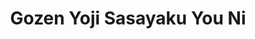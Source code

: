 --- 
title: "Gozen Yoji Sasayaku You Ni"
publishdate: "2019-9-8T16:48:46+02:00"
src: "https://365manga.net/manga/gozen-yoji-sasayaku-you-ni"
image: "https://data.365manga.net/images/thumbnails/1960-gozen-yoji-sasayaku-you-ni.jpg"
description: "One day, Souichirou met a mysterious guy at bar he frequents. The first thing that guy told him was, “You look like you’re about to die”. Souichirou, however, did not find that the least bit amusing and brushed it off easily. Until his first encounter with danger and then everything started to spiral out of control…"
---